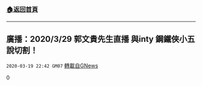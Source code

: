 ###  [:house:返回首頁](https://github.com/ourhimalayas/txt)
---

## 廣播：2020/3/29 郭文貴先生直播 與inty 鋼鐵俠小五說切割！
`2020-03-19 22:42 GM07` [轉載自GNews](https://gnews.org/zh-hant/145607/)

0
